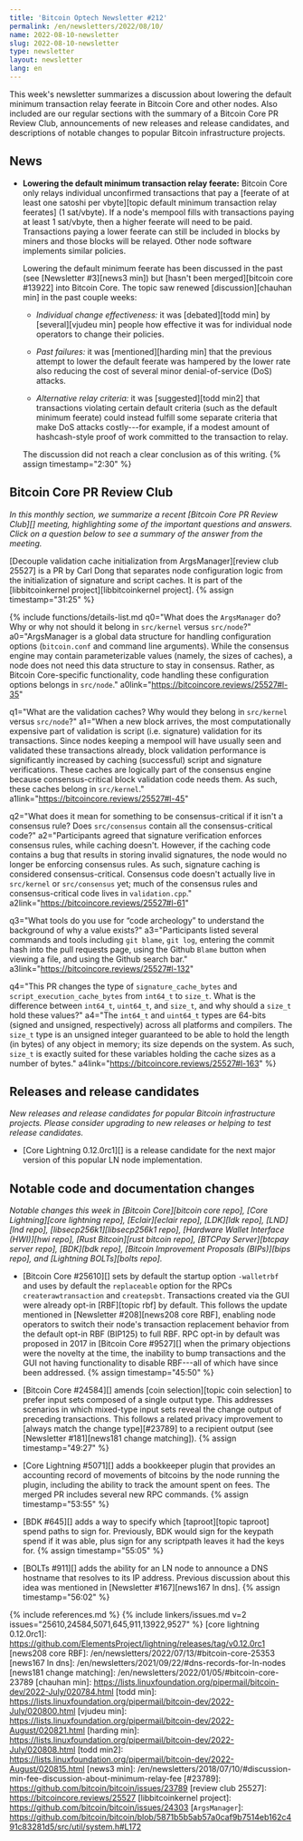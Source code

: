 ```yaml
---
title: 'Bitcoin Optech Newsletter #212'
permalink: /en/newsletters/2022/08/10/
name: 2022-08-10-newsletter
slug: 2022-08-10-newsletter
type: newsletter
layout: newsletter
lang: en
---
```

This week's newsletter summarizes a discussion about lowering the
default minimum transaction relay feerate in Bitcoin Core and other
nodes.  Also included are our regular sections with the summary of a
Bitcoin Core PR Review Club, announcements of new releases and release
candidates, and descriptions of notable changes to popular Bitcoin
infrastructure projects.

## News

- **Lowering the default minimum transaction relay feerate:** Bitcoin
  Core only relays individual unconfirmed transactions that pay a
  [feerate of at least one satoshi per vbyte][topic default minimum
  transaction relay feerates] (1 sat/vbyte).  If a node's mempool fills
  with transactions paying at least 1 sat/vbyte, then a higher feerate
  will need to be paid.  Transactions paying a lower feerate can still
  be included in blocks by miners and those blocks will be relayed.
  Other node software implements similar policies.

    Lowering the default minimum feerate has been discussed in the past
    (see [Newsletter #3][news3 min]) but [hasn't been merged][bitcoin
    core #13922] into Bitcoin Core.  The topic saw renewed
    [discussion][chauhan min] in the past couple weeks:

    - *Individual change effectiveness:* it was [debated][todd min] by
      [several][vjudeu min] people how effective it was for individual
      node operators to change their policies.

    - *Past failures:* it was [mentioned][harding min] that the previous
      attempt to lower the default feerate was hampered by the lower
      rate also reducing the cost of several minor denial-of-service
      (DoS) attacks.

    - *Alternative relay criteria:* it was [suggested][todd min2] that
      transactions violating certain default criteria (such as the
      default minimum feerate) could instead fulfill some separate
      criteria that make DoS attacks costly---for example, if a modest amount
      of hashcash-style proof of work committed to the transaction to
      relay.

    The discussion did not reach a clear conclusion as of this writing. {% assign timestamp="2:30" %}

## Bitcoin Core PR Review Club

*In this monthly section, we summarize a recent [Bitcoin Core PR Review Club][]
meeting, highlighting some of the important questions and answers.  Click on a
question below to see a summary of the answer from the meeting.*

[Decouple validation cache initialization from ArgsManager][review club 25527]
is a PR by Carl Dong that separates node configuration logic from the
initialization of signature and script caches.
It is part of the [libbitcoinkernel project][libbitcoinkernel project]. {% assign timestamp="31:25" %}

{% include functions/details-list.md
  q0="What does the `ArgsManager` do?  Why or why not should it belong
in `src/kernel` versus `src/node`?"
  a0="ArgsManager is a global data structure for handling
configuration options (`bitcoin.conf` and command line arguments).
While the consensus engine may contain parameterizable values (namely,
the sizes of caches), a node does not need this data structure to stay
in consensus. Rather, as Bitcoin Core-specific functionality, code
handling these configuration options belongs in `src/node`."
  a0link="https://bitcoincore.reviews/25527#l-35"

  q1="What are the validation caches? Why would they belong in
`src/kernel` versus `src/node`?"
  a1="When a new block arrives, the most computationally expensive part of
validation is script (i.e. signature) validation for its transactions.
Since nodes keeping a mempool will have usually seen and validated
these transactions already, block validation performance is
significantly increased by caching (successful) script and signature
verifications. These caches are logically
part of the consensus engine because consensus-critical block
validation code needs them. As such, these caches belong in
`src/kernel`."
  a1link="https://bitcoincore.reviews/25527#l-45"

  q2="What does it mean for something to be consensus-critical if it
isn't a consensus rule? Does `src/consensus` contain all the
consensus-critical code?"
  a2="Participants agreed that signature verification enforces
consensus rules, while caching doesn't. However, if the caching code
contains a bug that results in storing invalid signatures, the node
would no longer be enforcing consensus rules. As such, signature
caching is considered consensus-critical. Consensus code doesn't
actually live in `src/kernel` or `src/consensus` yet; much of
the consensus rules and consensus-critical code lives in
`validation.cpp`."
  a2link="https://bitcoincore.reviews/25527#l-61"

  q3="What tools do you use for “code archeology” to understand the
background of why a value exists?"
  a3="Participants listed several commands and tools including `git
blame`, `git log`, entering the commit hash into the pull requests
page, using the Github `Blame` button when viewing a file, and using
the Github search bar."
  a3link="https://bitcoincore.reviews/25527#l-132"

  q4="This PR changes the type of `signature_cache_bytes` and
`script_execution_cache_bytes` from `int64_t` to `size_t`.
What is the difference between `int64_t`, `uint64_t`, and `size_t`,
and why should a `size_t` hold these values?"
  a4="The `int64_t` and `uint64_t` types are 64-bits (signed and
unsigned, respectively) across all platforms and compilers. The
`size_t` type is an unsigned integer guaranteed to be able to
hold the length (in bytes) of any object in memory; its size depends
on the system. As such, `size_t` is exactly suited for these variables
holding the cache sizes as a number of bytes."
  a4link="https://bitcoincore.reviews/25527#l-163"
%}

## Releases and release candidates

*New releases and release candidates for popular Bitcoin infrastructure
projects.  Please consider upgrading to new releases or helping to test
release candidates.*

- [Core Lightning 0.12.0rc1][] is a release candidate for the next major
  version of this popular LN node implementation.

## Notable code and documentation changes

*Notable changes this week in [Bitcoin Core][bitcoin core repo], [Core
Lightning][core lightning repo], [Eclair][eclair repo], [LDK][ldk repo],
[LND][lnd repo], [libsecp256k1][libsecp256k1 repo], [Hardware Wallet
Interface (HWI)][hwi repo], [Rust Bitcoin][rust bitcoin repo], [BTCPay
Server][btcpay server repo], [BDK][bdk repo], [Bitcoin Improvement
Proposals (BIPs)][bips repo], and [Lightning BOLTs][bolts repo].*

- [Bitcoin Core #25610][] sets by default the startup option `-walletrbf` and uses
  by default the `replaceable` option for the RPCs `createrawtransaction` and `createpsbt`.
  Transactions created via the GUI were already opt-in [RBF][topic rbf]
  by default. This follows the update mentioned in
  [Newsletter #208][news208 core RBF], enabling node operators to
  switch their node's transaction replacement behavior from the
  default opt-in RBF (BIP125) to full RBF. RPC opt-in by default was
  proposed in 2017 in [Bitcoin Core #9527][] when the primary
  objections were the novelty at the time, the inability to bump
  transactions and the GUI not having functionality to disable RBF---all
  of which have since been addressed. {% assign timestamp="45:50" %}

- [Bitcoin Core #24584][] amends [coin selection][topic coin selection] to prefer input sets
  composed of a single output type. This addresses scenarios in which
  mixed-type input sets reveal the change output of preceding
  transactions. This follows a related privacy improvement to [always
  match the change type][#23789] to a recipient output (see
  [Newsletter #181][news181 change matching]). {% assign timestamp="49:27" %}

- [Core Lightning #5071][] adds a bookkeeper plugin that provides an
  accounting record of movements of bitcoins by the node running the
  plugin, including the ability to track the amount spent on fees.  The
  merged PR includes several new RPC commands. {% assign timestamp="53:55" %}

- [BDK #645][] adds a way to specify which [taproot][topic taproot] spend paths to sign
  for.  Previously, BDK would sign for the keypath spend if it was able,
  plus sign for any scriptpath leaves it had the keys for. {% assign timestamp="55:05" %}

- [BOLTs #911][] adds the ability for an LN node to announce a DNS
  hostname that resolves to its IP address.  Previous discussion about
  this idea was mentioned in [Newsletter #167][news167 ln dns]. {% assign timestamp="56:02" %}

{% include references.md %}
{% include linkers/issues.md v=2 issues="25610,24584,5071,645,911,13922,9527" %}
[core lightning 0.12.0rc1]: https://github.com/ElementsProject/lightning/releases/tag/v0.12.0rc1
[news208 core RBF]: /en/newsletters/2022/07/13/#bitcoin-core-25353
[news167 ln dns]: /en/newsletters/2021/09/22/#dns-records-for-ln-nodes
[news181 change matching]: /en/newsletters/2022/01/05/#bitcoin-core-23789
[chauhan min]: https://lists.linuxfoundation.org/pipermail/bitcoin-dev/2022-July/020784.html
[todd min]: https://lists.linuxfoundation.org/pipermail/bitcoin-dev/2022-July/020800.html
[vjudeu min]: https://lists.linuxfoundation.org/pipermail/bitcoin-dev/2022-August/020821.html
[harding min]: https://lists.linuxfoundation.org/pipermail/bitcoin-dev/2022-July/020808.html
[todd min2]: https://lists.linuxfoundation.org/pipermail/bitcoin-dev/2022-August/020815.html
[news3 min]: /en/newsletters/2018/07/10/#discussion-min-fee-discussion-about-minimum-relay-fee
[#23789]: https://github.com/bitcoin/bitcoin/issues/23789
[review club 25527]: https://bitcoincore.reviews/25527
[libbitcoinkernel project]: https://github.com/bitcoin/bitcoin/issues/24303
[`ArgsManager`]: https://github.com/bitcoin/bitcoin/blob/5871b5b5ab57a0caf9b7514eb162c491c83281d5/src/util/system.h#L172
